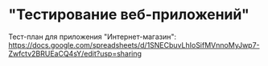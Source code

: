 # "Тестирование веб-приложений"
Тест-план для приложения "Интернет-магазин":
https://docs.google.com/spreadsheets/d/1SNECbuvLhIoSifMVnnoMyJwp7-Zwfctv2BRUEaCQ4sY/edit?usp=sharing
